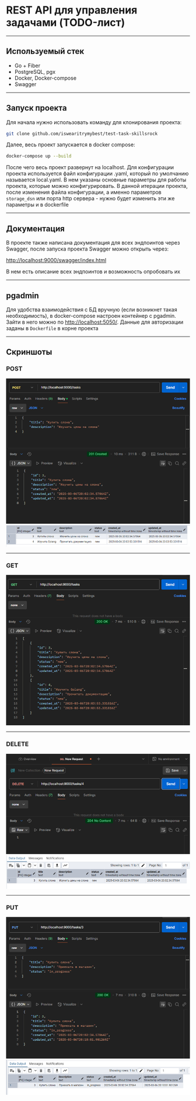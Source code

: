 # REST API для управления задачами (TODO-лист)
---

## Используемый стек
- Go + Fiber
- PostgreSQL, pgx
- Docker, Docker-compose
- Swagger

---

## Запуск проекта

Для начала нужно использовать команду для клонирования проекта:

```sh
git clone github.com/iswearitrymybest/test-task-skillsrock
```
Далее, весь проект запускается в docker compose:
```sh
docker-compose up --build
```
После чего весь проект развернут на localhost. Для конфигурации проекта используется файл конфигурации .yaml, который по умолчанию называется local.yaml. В нем указаны основные параметры для работы проекта, которые можно конфигурировать. В данной итерации проекта, после изменения файла конфигурации, а именно параметров `storage_dsn` или порта http сервера - нужно будет изменить эти же параметры и в dockerfile

---
## Документация 

В проекте также написана документация для всех эндпоинтов через Swagger, после запуска проекта Swagger можно открыть через:

[http://localhost:9000/swagger/index.html](http://localhost:9000/swagger/index.html)

В нем есть описание всех эндпоинтов и возможность опробовать их

---
## pgadmin
Для удобства взаимодействия с БД вручную (если возникнет такая необходимость), в docker-compose настроен контейнер с pgadmin.
Зайти в него можно по [http://localhost:5050/](http://localhost:5050/). Данные для авторизации заданы в `Dockerfile` в корне проекта

---
## Скриншоты

### POST

![Screenshot1](assets/1.png)
![Screenshot2](assets/2.png)

---

### GET
![Screenshot3](assets/3.png)

---

### DELETE
![Screenshot4](assets/4.png)
![Screenshot5](assets/5.png)

---

### PUT

![Screenshot6](assets/6.png)
![Screenshot7](assets/7.png)